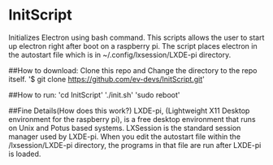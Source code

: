 # InitScript
Initializes Electron using bash command. This scripts allows the user to start up electron right after boot on a raspberry pi. The script places electron in the autostart file which is in  ~/.config/lxsession/LXDE-pi directory.

##How to download:
Clone this repo and Change the directory to the repo itself.
'$ git clone https://github.com/ev-devs/InitScript.git'

##How to run: 
'cd InitScript'
'./init.sh'
'sudo reboot'

##Fine Details(How does this work?)
LXDE-pi, (Lightweight X11 Desktop environment for the raspberry pi), is a free desktop environment that runs on Unix and Potus based systems. LXSession is the standard session manager used by LXDE-pi. When you edit the autostart file within the /lxsession/LXDE-pi directory, the programs in that file are run after LXDE-pi is loaded.


